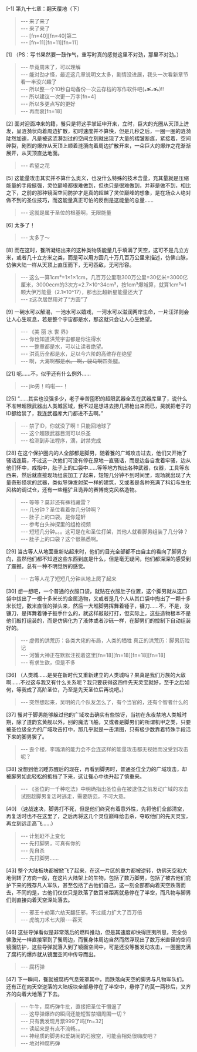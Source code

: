 
[-1] 第九十七章：翻天覆地（下）
>--- 来了来了<br>
>--- 来了来了<br>
>--- [fn=40][fn=40]第二<br>
>--- [fn=11][fn=11][fn=11]<br>

[1] （PS：写书果然要一鼓作气，重写时真的感觉这里不对劲，那里不对劲。）
>--- 毕竟周末了，可以理解<br>
>--- 能对劲才怪，最近这几章说明文太多，剧情没进展，我头一次看新章节看一半没兴趣了<br>
>--- 所以整一个10秒自动备份一次云存档的写作软件吧(⁎⁍̴̛ᴗ⁍̴̛⁎)‼<br>
>--- 所以建议一次更一万字[fn=4]<br>
>--- 所以多更点写的更好<br>
>--- 再而衰[fn=18]<br>

[2] 面对迎面冲来的籍，餮只是将这手掌延申开来，立时，巨大的光圈从天顶上迸发，呈涟漪状向着周边扩散，初时速度并不算快，但是几秒之后，一圈一圈的涟漪陡然加速，凡是被这涟漪刮过的空间立刻就出现了大量的褶皱断痕，紧接着，空间碎裂，剧烈的爆炸从天顶上顺着涟漪向着周边扩散开来，一朵巨大的爆炸之花渐渐展开，从天顶直达地面。
>--- 希望之花<br>

[5] 这能量攻击其实并不算什么奥义，也没什么特殊的技术含量，充其量就是压缩能量的手段挺强，灵位巅峰都很难做到，但也只是很难做到，并非是做不到，相比之下，之前的那种镜面空间防护才是真的超越了灵位巅峰的想象，是在场众人绝对做不到的圣位技巧，而这能量真正可怕的反倒是这能量的总量……
>--- 这就是属于圣位的根基啊，无限能量<br>

[6] 太多了！
>--- 太多了～<br>

[8] 而在这时，餮所凝结出来的这种类物质能量几乎填满了天空，这可不是几立方米，或者几十立方米之类，而是可以用方圆几十万几百万公里来描述，仿佛山脉，仿佛大陆一样从天顶上直压而下，无可匹敌，无可形容。
>--- 这么一算1cm³=1×1×1cm，几百万公里取300万公里=30亿米=3000亿厘米，3000ecm的3次方=2.7×10^34cm³，按1cm³爆城算，就算1cm³=1颗大伊万能量（2.1×10^17），那也比超新星能量还大了<br>
>--- z这次居然用对了“方圆”了<br>

[9] 一碗水可以解渴，一池水可以嬉戏，一河水可以滋润两岸生命，一片汪洋则会让人心生叹息，若是整个宇宙都是水，那这就只会让人心生绝望。
>--- 《美 丽 水 世 界》<br>
>--- 你也知道洪荒宇宙都是你注得水<br>
>--- 一整章都是水，可以让读者绝望。<br>
>--- 洪荒历全都是水，足以今六阶的高维存在绝望<br>
>--- 啊，大海啊~~都是水。
啊，骏马啊~~四条腿。<br>

[21] 呃……不，似乎还有什么例外……
>--- jio男！呜啦—-！<br>

[25] “……其实也没强多少，老子辛苦囤积的超限武器全丢在武器库里了，说什么不准带超限武器出人类城区域，我不过是想进去捞几把枪出来而已，昊就把老子的ID都给禁了，我连武器库大门都进不去啊。”
>--- 禁了ID，你就没了啊！只能回地球了<br>
>--- 这个超限武器目测可以杀圣<br>
>--- 检测到非法程序，滴，封禁完成<br>

[28] 在这个保护圈内的人全部都是脚男，随着餮的广域攻击过去，他们又开始了骚话连篇，不过这一次他们可没有停在原地一直骚话，而是边各自发着牢骚，边从他们怀中，戒指中，肚子上的口袋中……等等地方掏出各种武器，仪器，工具等东西来，然后就直接现场组装加工了起来，短短几分钟不到时间里，现场就出现了大量奇形怪状的武器，类似导弹发射架一样的建筑，又或者是各种充满了科幻与生化风格的调试仓，还有一些粗犷且诡异的赛博庞克风格造物。
>--- 等等？莫非还有裤裆藏雷？<br>
>--- 几分钟？圣位看着你几分钟啊？<br>
>--- 肚子上的口袋。是你楚轩<br>
>--- 参考白头神探里的组枪视频<br>
>--- 短短几分钟。。。这可是在和圣位打架，其他人就看脚男组装了几分钟？<br>
>--- 肚子上的口袋？这个很熟悉啊。<br>

[29] 当古等人从地面重新站起来时，他们的目光全部都不由自主的看向了脚男方向，虽然他们都不知道这些东西到底是什么，但是毫无疑问，他们都深深的感受到了震撼，总有一种不明觉厉的感觉。
>--- 古等人花了短短几分钟从地上爬了起来<br>

[30] 想一想吧，一个普通的衣服口袋，就贴在衣服肚子位置，这个脚男就从这口袋中拔出了一根十多米长的金属造物，又或者是几个人从其口袋中掏出了一颗十多米长短，数米直径的弹头来，然后一大堆脚男挥舞着锤子，镰刀……不，不是，没镰刀，是挥舞着锤子扳手什么的，就这样敲敲打打，但实际上，这些造物根本不是他们敲打组装的，而是仿佛化为了液体或者沙砾一样，在脚男们的控制下自动组装好的。
>--- 虚假的洪荒历：各类大佬的布局，人类的牺牲
真正的洪荒历：脚男历险记<br>
>--- 河蟹大神正在默默注视着这里[fn=18][fn=18][fn=18][fn=18]<br>
>--- 有求生欲，但是不多<br>

[36] （人类城……是昊在新时代又重新建立的人类城吗？果真是我们万族的大敌啊……不过这与我又有什么关系呢？我只要获得这四件先天灵宝就好，至于之后如何，等我成了高阶圣位，乃至是先天圣位后再说吧。）
>--- 突然想起来，吴明的几个队友怎么了，有个当官的，还有个智者什么的<br>

[37] 餮对于脚男能够躲过他的广域攻击确实有些惊讶，当初在永夜禁地人类城时期，除了道韵玄黄舰以外，别的魔法飞船，又或者是脚男们的所谓机甲之类，只要被圣位级全力的广域攻击打中，那几乎就是一击清图，只有极少数靠着特殊手段活下来的脚男罢了。
>--- 歪个楼，李璐清的能力会不会连这样的能量攻击都无视她而没受到攻击呢？<br>

[38] 没想到他沉睡苏醒后的现在，再看到脚男时，普通圣位全力的广域攻击，却被脚男如此轻松的抵挡了下来，这让餮心中也升起了慎重来。
>--- 《圣位的一千种吃法》中明确指出圣位会在被逮住之前发动广域的攻击试图趁脚男复活时逃走，需要防范，不可大意。<br>

[40] （速战速决，脚男打不死，但是他们终究有着意外性，先将他们全部清空，再复活时也不在这里了，之后再将这几个灵位巅峰给击杀，夺取他们的先天灵宝，再立刻远走高飞……）
>--- 计划赶不上变化<br>
>--- 先打脚男，可真有你的<br>
>--- 先自杀<br>
>--- 先打脚男……<br>

[43] 整个大陆板块都被掀飞了起来，在这一片区的重力都被逆转，仿佛天空和大地倒转了方向一般，在这片大陆架上的生物，包括了数万脚男，包括了被古他们庇护下来的残存凡人军队，甚至包括了古他们自己，这一刻全部都向着天空跌落而去，不同的是，古他们仅仅只是跌落了数百米距离就悬停在了半空，而凡物与脚男们则直接向着天空深处落去。
>--- 邪王十劫第六劫天翻狂邪，不过威力扩大了百万倍<br>
>--- 虎魄刀术七大限---吞天<br>

[46] 这些导弹看似是非常落后的燃料推动，但是其速度却快得匪夷所思，完全仿佛激光一样直接窜到了餮周边，而餮身体周边自然而然浮现出了数万米直径的空间镜面防护，这些导弹就落入到了镜面空间中，可是还没等餮发动攻击，一圈圈充满了腐朽的爆炸就从镜面空间中传导而出。
>--- 腐朽弹<br>

[47] 下一瞬间，餮就被腐朽气息笼罩其中，而跌落向天空的脚男与凡物军队们，还有正在向天空逆落的大陆板块全部悬停在了半空中，悬停了约莫一两秒后，又齐齐的向着大地落了下去。
>--- 牛牛，腐朽弹牛批，直接把圣位干懵逼了<br>
>--- 这导弹爆炸的瞬间还能短暂禁锢周围一切？<br>
>--- 只有我发现月票999了吗[fn=32]<br>
>--- 读起来是有点不流畅。。<br>
>--- 神经质的脚男和爱胡闹的石猴空，可能会相处很嗨皮吧？<br>
>--- 地对神腐朽弹<br>
